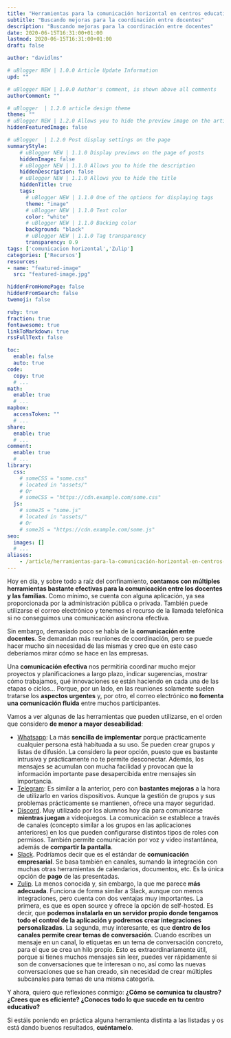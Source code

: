 ```yaml
---
title: "Herramientas para la comunicación horizontal en centros educativos"
subtitle: "Buscando mejoras para la coordinación entre docentes"
description: "Buscando mejoras para la coordinación entre docentes"
date: 2020-06-15T16:31:00+01:00
lastmod: 2020-06-15T16:31:00+01:00
draft: false

author: "davidlms"

# uBlogger NEW | 1.0.0 Article Update Information
upd: ""

# uBlogger NEW | 1.0.0 Author's comment, is shown above all comments
authorComment: ""

# uBlogger  | 1.2.0 article design theme
theme: ""
# uBlogger NEW | 1.2.0 Allows you to hide the preview image on the article page
hiddenFeaturedImage: false

# uBlogger  | 1.2.0 Post display settings on the page
summaryStyle:
    # uBlogger NEW | 1.1.0 Display previews on the page of posts
    hiddenImage: false
    # uBlogger NEW | 1.1.0 Allows you to hide the description
    hiddenDescription: false
    # uBlogger NEW | 1.1.0 Allows you to hide the title
    hiddenTitle: true
    tags:
      # uBlogger NEW | 1.1.0 One of the options for displaying tags
      theme: "image"
      # uBlogger NEW | 1.1.0 Text color
      color: "white"
      # uBlogger NEW | 1.1.0 Backing color
      background: "black"
      # uBlogger NEW | 1.1.0 Tag transparency
      transparency: 0.9
tags: ['comunicacion horizontal','Zulip']
categories: ['Recursos']
resources:
- name: "featured-image"
  src: "featured-image.jpg"

hiddenFromHomePage: false
hiddenFromSearch: false
twemoji: false

ruby: true
fraction: true
fontawesome: true
linkToMarkdown: true
rssFullText: false

toc:
  enable: false
  auto: true
code:
  copy: true
  # ...
math:
  enable: true
  # ...
mapbox:
  accessToken: ""
  # ...
share:
  enable: true
  # ...
comment:
  enable: true
  # ...
library:
  css:
    # someCSS = "some.css"
    # located in "assets/"
    # Or
    # someCSS = "https://cdn.example.com/some.css"
  js:
    # someJS = "some.js"
    # located in "assets/"
    # Or
    # someJS = "https://cdn.example.com/some.js"
seo:
  images: []
  # ...
aliases:
    - /article/herramientas-para-la-comunicación-horizontal-en-centros-educativos/
---
```



Hoy en día, y sobre todo a raíz del confinamiento, **contamos con múltiples herramientas bastante efectivas para la comunicación entre los docentes y las familias**. Como mínimo, se cuenta con alguna aplicación, ya sea proporcionada por la administración pública o privada. También puede utilizarse el correo electrónico y tenemos el recurso de la llamada telefónica si no conseguimos una comunicación asíncrona efectiva.

Sin embargo, demasiado poco se habla de la **comunicación entre docentes**. Se demandan más reuniones de coordinación, pero se puede hacer mucho sin necesidad de las mismas y creo que en este caso deberíamos mirar cómo se hace en las empresas.

Una **comunicación efectiva** nos permitiría coordinar mucho mejor proyectos y planificaciones a largo plazo, indicar sugerencias, mostrar cómo trabajamos, qué innovaciones se están haciendo en cada una de las etapas o ciclos… Porque, por un lado, en las reuniones solamente suelen tratarse los **aspectos urgentes** y, por otro, el correo electrónico **no fomenta una comunicación fluida** entre muchos participantes.

Vamos a ver algunas de las herramientas que pueden utilizarse, en el orden que considero **de menor a mayor deseabilidad**:

* [Whatsapp](https://www.whatsapp.com/?lang=es): La más **sencilla de implementar** porque prácticamente cualquier persona está habituada a su uso. Se pueden crear grupos y listas de difusión. La considero la peor opción, puesto que es bastante intrusiva y prácticamente no te permite desconectar. Además, los mensajes se acumulan con mucha facilidad y provocan que la información importante pase desapercibida entre mensajes sin importancia.
* [Telegram](https://telegram.org/): Es similar a la anterior, pero con **bastantes mejoras** a la hora de utilizarlo en varios dispositivos. Aunque la gestión de grupos y sus problemas prácticamente se mantienen, ofrece una mayor seguridad.
* [Discord](https://discord.com/). Muy utilizado por los alumnos hoy día para comunicarse **mientras juegan** a videojuegos. La comunicación se establece a través de canales (concepto similar a los grupos en las aplicaciones anteriores) en los que pueden configurarse distintos tipos de roles con permisos. También permite comunicación por voz y vídeo instantánea, además de **compartir la pantalla**.
* [Slack](https://slack.com/intl/es-es/). Podríamos decir que es el estándar de **comunicación empresarial**. Se basa también en canales, sumando la integración con muchas otras herramientas de calendarios, documentos, etc. Es la única opción de **pago** de las presentadas.
* [Zulip](https://zulipchat.com/). La menos conocida y, sin embargo, la que me parece **más adecuada**. Funciona de forma similar a Slack, aunque con menos integraciones, pero cuenta con dos ventajas muy importantes. La primera, es que es open source y ofrece la opción de self-hosted. Es decir, que **podemos instalarla en un servidor propio donde tengamos todo el control de la aplicación y podremos crear integraciones personalizadas**. La segunda, muy interesante, es que **dentro de los canales permite crear temas de conversación**. Cuando escribes un mensaje en un canal, lo etiquetas en un tema de conversación concreto, para el que se crea un hilo propio. Esto es extraordinariamente útil, porque si tienes muchos mensajes sin leer, puedes ver rápidamente si son de conversaciones que te interesan o no, así como las nuevas conversaciones que se han creado, sin necesidad de crear múltiples subcanales para temas de una misma categoría.

Y ahora, quiero que reflexiones conmigo: **¿Cómo se comunica tu claustro? ¿Crees que es eficiente? ¿Conoces todo lo que sucede en tu centro educativo?**

Si estáis poniendo en práctica alguna herramienta distinta a las listadas y os está dando buenos resultados, **cuéntamelo**.